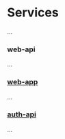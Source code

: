 
# Services

...

### web-api

...

### [web-app](./web-app)

...

### [auth-api](./auth-api)

...

